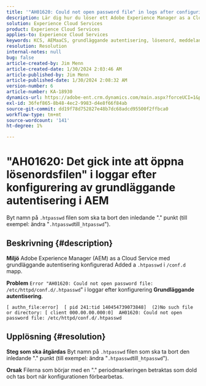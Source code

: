 ```yaml
---
title: '"AH01620: Could not open password file" in logs after configuring Basic Auth in AEM dispatcher'
description: Lär dig hur du löser ett Adobe Experience Manager as a Cloud Service-problem där felet"AH01620" visas i loggar när grundläggande autentisering har konfigurerats.
solution: Experience Cloud Services
product: Experience Cloud Services
applies-to: Experience Cloud Services
keywords: KCS, AEMaaCS, grundläggande autentisering, lösenord, meddelande, loggar, AEM, dispatcher, Adobe Experience Manager, AH01620, felsökning
resolution: Resolution
internal-notes: null
bug: false
article-created-by: Jim Menn
article-created-date: 1/30/2024 2:03:46 AM
article-published-by: Jim Menn
article-published-date: 1/30/2024 2:08:32 AM
version-number: 6
article-number: KA-18930
dynamics-url: https://adobe-ent.crm.dynamics.com/main.aspx?forceUCI=1&pagetype=entityrecord&etn=knowledgearticle&id=77150dc9-13bf-ee11-9079-6045bd006268
exl-id: 36fef865-8b48-4ec2-9983-d4e8f66f84ab
source-git-commit: dd19f78d752827e48b7dc68adcd95500f2ffbca0
workflow-type: tm+mt
source-wordcount: '141'
ht-degree: 1%

---
```


# &quot;AH01620: Det gick inte att öppna lösenordsfilen&quot; i loggar efter konfigurering av grundläggande autentisering i AEM


Byt namn på `.htpasswd` filen som ska ta bort den inledande &quot;.&quot; punkt (till exempel: ändra &quot;`.htpasswd`till`_htpasswd`&quot;).

## Beskrivning {#description}


<b>Miljö</b>
Adobe Experience Manager (AEM) as a Cloud Service med grundläggande autentisering konfigurerad Added a `.htpasswd` i `/conf.d` mapp.

<b>Problem</b>
`Error "AH01620: Could not open password file: /etc/httpd/conf.d/.htpasswd`&quot; i loggar efter konfigurering <b>Grundläggande autentisering</b>.


```
[ authn_file:error]  [ pid 241:tid 140454739073848]  (2)No such file or directory: [ client 000.00.00.000:0]  AH01620: Could not open password file: /etc/httpd/conf.d/.htpasswd
```





## Upplösning {#resolution}


<b>Steg som ska åtgärdas</b>
Byt namn på `.htpasswd` filen som ska ta bort den inledande &quot;.&quot; punkt (till exempel: ändra &quot;`.htpasswd`till`_htpasswd`&quot;).

<b>Orsak</b>
Filerna som börjar med en &quot;.&quot; periodmarkeringen betraktas som dold och tas bort när konfigurationen förbearbetas.
